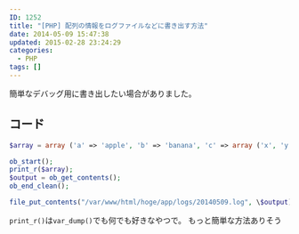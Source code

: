 ```yaml
---
ID: 1252
title: "[PHP] 配列の情報をログファイルなどに書き出す方法"
date: 2014-05-09 15:47:38
updated: 2015-02-28 23:24:29
categories:
  - PHP
tags: []
---
```


簡単なデバッグ用に書き出したい場合がありました。

<!--more-->
<h2>コード</h2>

```php
$array = array ('a' => 'apple', 'b' => 'banana', 'c' => array ('x', 'y', 'z'));

ob_start();
print_r($array);
$output = ob_get_contents();
ob_end_clean();

file_put_contents("/var/www/html/hoge/app/logs/20140509.log", \$output);
```

<code>print_r()</code>は<code>var_dump()</code>でも何でも好きなやつで。
<span class="text-muted">もっと簡単な方法ありそう</span>
